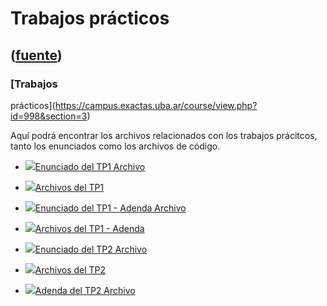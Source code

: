# Trabajos prácticos
([fuente](https://campus.exactas.uba.ar/course/view.php?id=998&section=3))
---
### [Trabajos
prácticos](https://campus.exactas.uba.ar/course/view.php?id=998&section=3)

Aquí podrá encontrar los archivos relacionados con los trabajos prácitcos,
tanto los enunciados como los archivos de código.

  - [![ ](https://campus.exactas.uba.ar/theme/image.php/aardvark/core/1524598950/f/pdf-24)Enunciado del TP1 Archivo](https://campus.exactas.uba.ar/mod/resource/view.php?id=60330)

  - [![ ](https://campus.exactas.uba.ar/theme/image.php/aardvark/core/1524598950/f/archive-24)Archivos del TP1](https://campus.exactas.uba.ar/mod/resource/view.php?id=60354)

  - [![ ](https://campus.exactas.uba.ar/theme/image.php/aardvark/core/1524598950/f/pdf-24)Enunciado del TP1 - Adenda Archivo](https://campus.exactas.uba.ar/mod/resource/view.php?id=60359)

  - [![ ](https://campus.exactas.uba.ar/theme/image.php/aardvark/core/1524598950/f/archive-24)Archivos del TP1 - Adenda](https://campus.exactas.uba.ar/mod/resource/view.php?id=60431)

  - [![ ](https://campus.exactas.uba.ar/theme/image.php/aardvark/core/1524598950/f/pdf-24)Enunciado del TP2 Archivo](https://campus.exactas.uba.ar/mod/resource/view.php?id=60982)

  - [![ ](https://campus.exactas.uba.ar/theme/image.php/aardvark/core/1524598950/f/archive-24)Archivos del TP2](https://campus.exactas.uba.ar/mod/resource/view.php?id=60984)

  - [![ ](https://campus.exactas.uba.ar/theme/image.php/aardvark/core/1524598950/f/archive-24)Adenda del TP2 Archivo](https://campus.exactas.uba.ar/mod/resource/view.php?id=61215)

